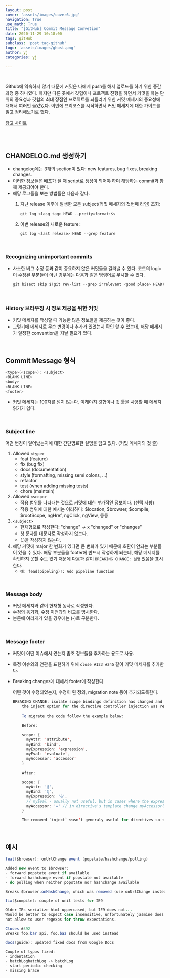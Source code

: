 ```yaml
---
layout: post
cover: 'assets/images/cover6.jpg'
navigation: True
use_math: True
title: "[GitHub] Commit Message Convetion"
date: 2020-11-29 10:18:00
tags: gitHub
subclass: 'post tag-github'
logo: 'assets/images/ghost.png'
author: yj
categories: yj

---
```


<br>

Github에 익숙하지 않기 때문에 커밋은 나에게 push를 해서 업로드를 하기 위한 중간과정 중 하나였다. 하지만 다른 곳에서 깃헙이나 프로젝트 진행을 하면서 커밋을 하는 단위의 중요성과 깃헙의 최대 장점인 프로젝트를 되돌리기 위한 커밋 메세지의 중요성에 대해서 여러번 들었었다. 이번에 프리코스를 시작하면서 커밋 메세지에 대한 가이드를 읽고 정리해보기로 했다. 

[참고 사이트]([https://gist.github.com/stephenparish/9941e89d80e2bc58a153#recognizing-unimportant-commits](https://gist.github.com/stephenparish/9941e89d80e2bc58a153#recognizing-unimportant-commits))

<br>

<br>

## CHANGELOG.md 생성하기

- changelog에는 3개의 section이 있다: new features, bug fixes, breaking changes.
- 이러한 정보들은 배포가 될 때 script로 생성이 되어야 하며 해당하는 commit과 함께 제공되어야 한다.
- 해당 로그들을 보는 방법들은 다음과 같다.
    1. 지난 release 이후에 발생한 모든 subject(커밋 메세지의 첫번째 라인) 조회:

        ```java
        git log <lasg tag> HEAD --pretty=format:$s
        ```

    2. 이번 release의 새로운 feature:

        ```java
        git log <last release> HEAD --grep feature
        ```

<br>

### Recognizing unimportant commits

- 사소한 버그 수정 등과 같이 중요하지 않은 커밋들을 걸러낼 수 있다. 코드의 logic이 수정된 부분들이 아닌 경우에는 다음과 같은 명령어로 무시할 수 있다.

    ```java
    git bisect skip $(git rev-list --grep irrelevant <good place> HEAD)
    ```

<br>

### History 브라우징 시 정보 제공을 위한 커밋

- 커밋 메세지를 작성할 때 가능한 많은 정보들을 제공하는 것이 좋다.
- 그렇기에 메세지로 무슨 변경이나 추가가 있었는지 확인 할 수 있는데, 해당 메세지가 일정한 convention을 지닐 필요가 있다.

<br>

## Commit Message 형식

```java
<type>(<scope>): <subject>
<BLANK LINE>
<body>
<BLANK LINE>
<footer>
```

- 커밋 메세지는 100자를 넘지 않는다. 이래야지 깃헙이나 깃 툴을 사용할 때 메세지 읽기가 쉽다.

<br>

### Subject line

어떤 변경이 일어났는지에 대한 간단명료한 설명을 담고 있다. (커밋 메세지의 첫 줄)

1. Allowed `<type>` 
    - feat (feature)
    - fix (bug fix)
    - docs (documentation)
    - style (formatting, missing semi colons, ...)
    - refactor
    - test (when adding missing tests)
    - chore (maintain)
2. Allowed `<scope>` 
    - 적용 범위를 나타내는 것으로 커밋에 대한 부가적인 정보이다. (선택 사항)
    - 적용 범위에 대한 예시는 이러하다: $location, $browser, $compile, $rootScope, ngHref, ngClick, ngView, 등등
3. `<subject>`
    - 현재형으로 작성한다: "change" → x "changed" or "changes"
    - 첫 문자를 대문자로 작성하지 않는다.
    - (.)을 작성하지 않는다.
4. 해당 커밋에 major 한 변화가 있다면 큰 변화가 있기 때문에 호환이 안되는 부분들이 있을 수 있다. 해당 부분들을 footer에 반드시 작성하게 되는데, 해당 메세지를 확인하지 못할 수도 있기 때문에 다음과 같이 `BREAKING CHANGE: 설명` 있음을 표시한다. 
    - `예: fead(pipeling)!: Add pipeline function`

<br>

### Message body

- 커밋 메세지와 같이 현재형 동사로 작성한다.
- 수정의 동기화, 수정 이전과의 비교를 명시한다.
- 본문에 여러개가 있을 경우에는 (-)로 구분한다.

<br>

### Message footer

- 커밋이 어떤 이슈에서 왔는지 촘조 정보들을 추가하는 용도로 사용.
- 특정 이슈와의 연관을 표현하기 위해 `close #123 #245` 같이 커밋 메세지를 추가한다.
- Breaking changes에 대해서 footer에 작성한다

    어떤 것이 수정되었는지, 수정이 된 정의, migration note 등이 추가되도록한다. 

    ```java
    BREAKING CHANGE: isolate scope bindings definition has changed and
        the inject option for the directive controller injection was removed.
        
        To migrate the code follow the example below:
        
        Before:
        
        scope: {
          myAttr: 'attribute',
          myBind: 'bind',
          myExpression: 'expression',
          myEval: 'evaluate',
          myAccessor: 'accessor'
        }
        
        After:
        
        scope: {
          myAttr: '@',
          myBind: '@',
          myExpression: '&',
          // myEval - usually not useful, but in cases where the expression is assignable, you can use '='
          myAccessor: '=' // in directive's template change myAccessor() to myAccessor
        }
        
        The removed `inject` wasn't generaly useful for directives so there should be no code using it.
    ```

<br>

## 예시

```java
feat($browser): onUrlChange event (popstate/hashchange/polling)

Added new event to $browser:
- forward popstate event if available
- forward hashchange event if popstate not available
- do polling when neither popstate nor hashchange available

Breaks $browser.onHashChange, which was removed (use onUrlChange instead)
```

```java
fix($compile): couple of unit tests for IE9

Older IEs serialize html uppercased, but IE9 does not...
Would be better to expect case insensitive, unfortunately jasmine does
not allow to user regexps for throw expectations.

Closes #392
Breaks foo.bar api, foo.baz should be used instead
```

```java
docs(guide): updated fixed docs from Google Docs

Couple of typos fixed:
- indentation
- batchLogbatchLog -> batchLog
- start periodic checking
- missing brace
```